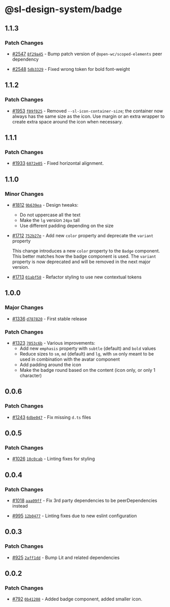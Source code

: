 # @sl-design-system/badge

## 1.1.3

### Patch Changes

- [#2547](https://github.com/sl-design-system/components/pull/2547) [`8f29a45`](https://github.com/sl-design-system/components/commit/8f29a4527d8fbe2bace08e32e31ba93aee0baf68) - Bump patch version of `@open-wc/scoped-elements` peer dependency

- [#2548](https://github.com/sl-design-system/components/pull/2548) [`5db3329`](https://github.com/sl-design-system/components/commit/5db33293ac0ac53dcb13c607a4df76500eca7141) - Fixed wrong token for bold font-weight

## 1.1.2

### Patch Changes

- [#1953](https://github.com/sl-design-system/components/pull/1953) [`f09f025`](https://github.com/sl-design-system/components/commit/f09f0259b4c0fb0a139974431b8a4bad7d9df6c8) - Removed `--sl-icon-container-size`; the container now always has the same size as the icon. Use margin or an extra wrapper to create extra space around the icon when necessary.

## 1.1.1

### Patch Changes

- [#1933](https://github.com/sl-design-system/components/pull/1933) [`6072e05`](https://github.com/sl-design-system/components/commit/6072e05d3d8e2c928608071fcbd4cf6f21daf70c) - Fixed horizontal alignment.

## 1.1.0

### Minor Changes

- [#1812](https://github.com/sl-design-system/components/pull/1812) [`9b639ea`](https://github.com/sl-design-system/components/commit/9b639eacedd763e9eac4d50eb570736a1bd7dfee) - Design tweaks:
  - Do not uppercase all the text
  - Make the `lg` version `24px` tall
  - Use different padding depending on the size

- [#1712](https://github.com/sl-design-system/components/pull/1712) [`752b27e`](https://github.com/sl-design-system/components/commit/752b27e1ed16550c44680c67b011ef5505c83776) - Add new `color` property and deprecate the `variant` property

  This change introduces a new `color` property to the `Badge` component. This better
  matches how the badge component is used. The `variant` property is now deprecated and
  will be removed in the next major version.

- [#1713](https://github.com/sl-design-system/components/pull/1713) [`01abf58`](https://github.com/sl-design-system/components/commit/01abf5833d364a76dbdf4e0df0587d0fbec3848e) - Refactor styling to use new contextual tokens

## 1.0.0

### Major Changes

- [#1336](https://github.com/sl-design-system/components/pull/1336) [`d787820`](https://github.com/sl-design-system/components/commit/d7878202384eab3f58908b1cf252851c6a3d2744) - First stable release

### Patch Changes

- [#1323](https://github.com/sl-design-system/components/pull/1323) [`7053c6b`](https://github.com/sl-design-system/components/commit/7053c6b766a6254d852c2bba52ee4fc0a5020f4a) - Various improvements:
  - Add new `emphasis` property with `subtle` (default) and `bold` values
  - Reduce sizes to `sm`, `md` (default) and `lg`, with `sm` only meant to be used in combination with the avatar component
  - Add padding around the icon
  - Make the badge round based on the content (icon only, or only 1 character)

## 0.0.6

### Patch Changes

- [#1243](https://github.com/sl-design-system/components/pull/1243) [`6dbe047`](https://github.com/sl-design-system/components/commit/6dbe047d690a069a16c1d96172accce6fa2980cb) - Fix missing `d.ts` files

## 0.0.5

### Patch Changes

- [#1026](https://github.com/sl-design-system/components/pull/1026) [`10c0cab`](https://github.com/sl-design-system/components/commit/10c0cabf69a1c2561a3ce459ed0ac67c7ae1bd6b) - Linting fixes for styling

## 0.0.4

### Patch Changes

- [#1018](https://github.com/sl-design-system/components/pull/1018) [`aaa09ff`](https://github.com/sl-design-system/components/commit/aaa09ffb78db9df6298ce77d51a79b7aed213e59) - Fix 3rd party dependencies to be peerDependencies instead

- [#995](https://github.com/sl-design-system/components/pull/995) [`12b0477`](https://github.com/sl-design-system/components/commit/12b0477da1f7ce615269b228a6fceb7cb8c6b4f5) - Linting fixes due to new eslint configuration

## 0.0.3

### Patch Changes

- [#925](https://github.com/sl-design-system/components/pull/925) [`2aff1dd`](https://github.com/sl-design-system/components/commit/2aff1dd7aa946cb2ee998d7d121ab585ca9ad39b) - Bump Lit and related dependencies

## 0.0.2

### Patch Changes

- [#792](https://github.com/sl-design-system/components/pull/792) [`0b41208`](https://github.com/sl-design-system/components/commit/0b41208f390b27e3738e0d81258abeaa18e19a0f) - Added badge component, added smaller icon.
